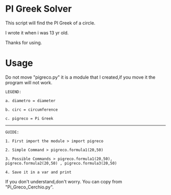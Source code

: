 # PI Greek Solver
This script will find the PI Greek of a circle.


I wrote it when i was 13 yr old.

Thanks for using.

# Usage
Do not move "pigreco.py" it is a module that I created,if you move it the program will not work.

    LEGEND:

    a. diametro = diameter
  
    b. circ = circumference
  
    c. pigreco = Pi Greek

---------------------------------------------

    GUIDE:

    1. First import the module > import pigreco

    2. Simple Command > pigreco.formula1(20,50)
    
    3. Possible Commands > pigreco.formula1(20,50), pigreco.formula2(20,50) , pigreco.formula3(20,50)

    4. Save it in a var and print
    

If you don't understand,don't worry. You can copy from "Pi_Greco_Cerchio.py".

